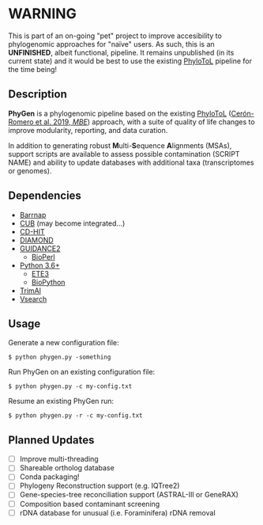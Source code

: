 # WARNING

This is part of an on-going "pet" project to improve accesibility to phylogenomic approaches for "naïve" users. As such, this is an **UNFINISHED**, albeit functional, pipeline. It remains unpublished (in its current state) and it would be best to use the existing [PhyloToL](https://github.com/Katzlab/PhyloTOL) pipeline for the time being!

## Description
**PhyGen** is a phylogenomic pipeline based on the existing [PhyloToL](https://github.com/Katzlab/PhyloTOL) ([Cerón-Romero et al. 2019, *MBE*](https://academic.oup.com/mbe/article/36/8/1831/5486329)) approach, with a suite of quality of life changes to improve modularity, reporting, and data curation. 

In addition to generating robust **M**ulti-**S**equence **A**lignments (MSAs), support scripts are available to assess possible contamination (SCRIPT NAME) and ability to update databases with additional taxa (transcriptomes or genomes). 

## Dependencies
+ [Barrnap](https://github.com/weizhongli/cdhit)
+ [CUB](https://github.com/xxmalcala/CUB) (may become integrated...)
+ [CD-HIT](https://github.com/weizhongli/cdhit)
+ [DIAMOND](https://github.com/bbuchfink/diamond)
+ [GUIDANCE2](http://guidance.tau.ac.il/source.php)
  - [BioPerl](https://bioperl.org/)
+ [Python 3.6+](https://www.python.org/downloads/)
  - [ETE3](http://etetoolkit.org/)
  - [BioPython](https://biopython.org/wiki/Download)
+ [TrimAl](https://github.com/inab/trimal)
+ [Vsearch](https://github.com/torognes/vsearch)

## Usage
Generate a new configuration file:
```
$ python phygen.py -something
```
Run PhyGen on an existing configuration file:
```
$ python phygen.py -c my-config.txt
```
Resume an existing PhyGen run:
```
$ python phygen.py -r -c my-config.txt
```

## Planned Updates
- [ ] Improve multi-threading
- [ ] Shareable ortholog database
- [ ] Conda packaging!
- [ ] Phylogeny Reconstruction support (e.g. IQTree2)
- [ ] Gene-species-tree reconciliation support (ASTRAL-III or GeneRAX)
- [ ] Composition based contaminant screening
- [ ] rDNA database for unusual (i.e. Foraminifera) rDNA removal
